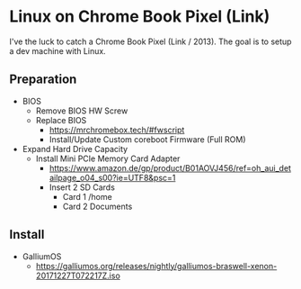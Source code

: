 # Linux on Chrome Book Pixel (Link)

I've the luck to catch a Chrome Book Pixel (Link / 2013).
The goal is to setup a dev machine with Linux.

## Preparation

* BIOS
  * Remove BIOS HW Screw
  * Replace BIOS
    * https://mrchromebox.tech/#fwscript
    * Install/Update Custom coreboot Firmware (Full ROM)
* Expand Hard Drive Capacity
  * Install Mini PCIe Memory Card Adapter
    * https://www.amazon.de/gp/product/B01AOVJ456/ref=oh_aui_detailpage_o04_s00?ie=UTF8&psc=1
    * Insert 2 SD Cards
      * Card 1 /home
      * Card 2 Documents

## Install 

* GalliumOS
  * https://galliumos.org/releases/nightly/galliumos-braswell-xenon-20171227T072217Z.iso
